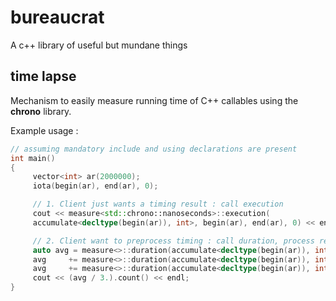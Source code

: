 # bureaucrat
A c++ library of useful but mundane things

time lapse
---
Mechanism to easily measure running time of C++ callables using the **chrono** library. 

Example usage :

```c++
// assuming mandatory include and using declarations are present
int main()
{
     vector<int> ar(2000000); 
     iota(begin(ar), end(ar), 0); 

     // 1. Client just wants a timing result : call execution
     cout << measure<std::chrono::nanoseconds>::execution(
     accumulate<decltype(begin(ar)), int>, begin(ar), end(ar), 0) << endl;

     // 2. Client want to preprocess timing : call duration, process result and then query the count
     auto avg = measure<>::duration(accumulate<decltype(begin(ar)), int>, begin(ar), end(ar), 0);
     avg     += measure<>::duration(accumulate<decltype(begin(ar)), int>, begin(ar), end(ar), 0);
     avg     += measure<>::duration(accumulate<decltype(begin(ar)), int>, begin(ar), end(ar), 0);
     cout << (avg / 3.).count() << endl;
}
```



